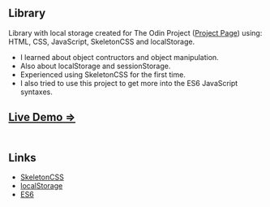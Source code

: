 ## Library 
Library with local storage created for The Odin Project ([Project Page](https://www.theodinproject.com/lessons/node-path-javascript-library)) using: HTML, CSS, JavaScript, SkeletonCSS and localStorage.
 
 * I learned about object contructors and object manipulation. <br/>
 * Also about localStorage and sessionStorage. <br/>
 * Experienced using SkeletonCSS for the first time. <br/>
 * I also tried to use this project to get more into the ES6 JavaScript syntaxes. <br/>
 
 ## [Live Demo =>](https://afolgierini.github.io/local-library/) <br/><br/>
 
 
 
## Links
* [SkeletonCSS](http://getskeleton.com) <br/>
* [localStorage](https://developer.mozilla.org/pt-BR/docs/Web/API/Window/localStorage) <br/>
* [ES6](https://www.ecma-international.org/wp-content/uploads/ECMA-262_6th_edition_june_2015.pdf) <br/>
